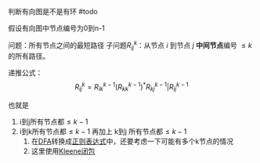 判断有向图是不是有环
#todo 

假设有向图中节点编号为0到n-1

问题：所有节点之间的最短路径
子问题$R_{ij}^k$：从节点 $i$ 到节点 $j$ **中间节点**编号 $\leq k$ 的所有路径。

递推公式：
$$
R^k_{ij} = R^{k-1}_{ik}(R^{k-1}_{kk} )^*R^{k-1}_{kj} | R^{k-1}_{ij}
$$

也就是
1. i到j所有节点都$\leq k-1$
2. i到k所有节点都$\leq k-1$ 再加上 k到j 所有节点都$\leq k-1$
	1. 在[DFA](../compiler/nju编译原理/概念/DFA.md)转换成[正则表达式](../compiler/nju编译原理/概念/正则表达式.md)中，还要考虑一下可能有多个k节点的情况
	2. 这里使用[Kleene闭包](../compiler/nju编译原理/algos/Kleene闭包.md)
























